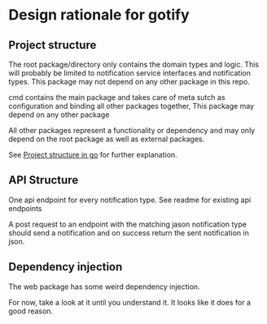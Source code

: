 # Design rationale for gotify

## Project structure
The root package/directory only contains the domain types and logic. This will probably be limited to notification service interfaces and notification types. This package may not depend on any other package in this repo.

cmd contains the main package and takes care of meta sutch as configuration and binding all other packages together, This package may depend on any other package

All other packages represent a functionality or dependency and may only depend on the root package as well as external packages.

See [Project structure in go](https://medium.com/@benbjohnson/structuring-applications-in-go-3b04be4ff091) for further explanation.

## API Structure
One api endpoint for every notification type.
See readme for existing api endpoints

A post request to an endpoint with the matching jason notification type should send a notification and on success return the sent notification in json.

## Dependency injection

The web package has some weird dependency injection.

For now, take a look at it until you understand it. It looks like it does for a good reason.